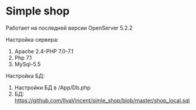 # Simple shop
Работает на последней версии OpenServer 5.2.2

Настройка сервера:
1) Apache 2.4-PHP 7.0-7.1
2) Php 7.1
3) MySql-5.5

Настройка БД: 
1) Настройки БД в /App/Db.php
2) БД: https://github.com/IlyaVincent/simle_shop/blob/master/shop_local.sql
